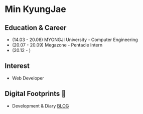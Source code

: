 # Min KyungJae

## Education & Career 
- (14.03 - 20.08) MYONGJI University - Computer Engineering
- (20.07 - 20.09) Megazone - Pentacle Intern
- (20.12 - ) 

## Interest 
- Web Developer

## Digital Footprints 🌱
- Development & Diary [BLOG](https://blog.naver.com/ggomjae)
